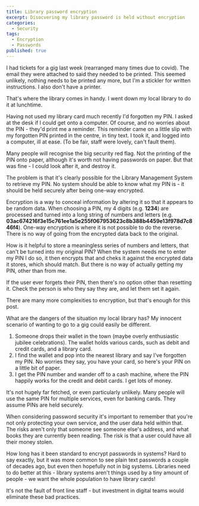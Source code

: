```yaml
---
title: Library password encryption
excerpt: Disocvering my library password is held without encryption
categories:
  - Security
tags:
  - Encryption
  - Passwords
published: true
---
```


I had tickets for a gig last week (rearranged many times due to covid). The email they were attached to said they needed to be printed. This seemed unlikely, nothing needs to be printed any more, but I'm a stickler for written instructions. I also don't have a printer.

That's where the library comes in handy. I went down my local library to do it at lunchtime.

Having not used my library card much recently I'd forgotten my PIN. I asked at the desk if I could get onto a computer. Of course, and no worries about the PIN - they'd print me a reminder. This reminder came on a little slip with my forgotten PIN printed in the centre, in tiny text. I took it, and logged into a computer, ill at ease. (To be fair, staff were lovely, can't fault them).

Many people will recognise the big security red flag. Not the printing of the PIN onto paper, although it's worth not having passwords on paper. But that was fine - I could look after it, and destroy it.

The problem is that it's clearly possible for the Library Management System to retrieve my PIN.  No system should be able to know what my PIN is - it should be held securely after being one-way encrypted.

Encryption is a way to conceal information by altering it so that it appears to be random data. When choosing a PIN, my 4 digits (e.g. **1234**) are processed and turned into a long string of numbers and letters (e.g. **03ac674216f3e15c761ee1a5e255f067953623c8b388b4459e13f978d7c846f4**). One-way encryption is where it is not possible to do the reverse. There is no way of going from the encrypted data back to the original.

How is it helpful to store a meaningless series of numbers and letters, that can't be turned into my original PIN? When the system needs me to enter my PIN I do so, it then encrypts that and cheks it against the encrypted data it stores, which should match. But there is no way of actually getting my PIN, other than from me.

If the user ever forgets their PIN, then there's no option other than resetting it. Check the person is who they say they are, and let them set it again.

There are many more complexities to encryption, but that's enough for this post.

What are the dangers of the situation my local library has? My innocent scenario of wanting to go to a gig could easily be different.

1. Someone drops their wallet in the town (maybe overly enthusiastic jubilee celebrations). The wallet holds various cards, such as debit and credit cards, and a library card.
2. I find the wallet and pop into the nearest library and say I've forgotten my PIN. No worries they say, you have your card, so here's your PIN on a little bit of paper.
3. I get the PIN number and wander off to a cash machine, where the PIN happily works for the credit and debit cards. I get lots of money.

It's not hugely far fetched, or even particularly unlikely. Many people will use the same PIN for multiple services, even for banking cards. They assume PINs are held securely.

When considering password security it's important to remember that you're not only protecting your own service, and the user data held within that. The risks aren't only that someone see someone else's address, and what books they are currently been reading. The risk is that a user could have all their money stolen.

How long has it been standard to encrypt passwords in systems? Hard to say exactly, but it was more common to see plain text passwords a couple of decades ago, but even then hopefully not in big systems. Libraries need to do better at this - library systems aren't things used by a tiny amount of people - we want the whole population to have library cards!

It's not the fault of front line staff - but investment in digital teams would eliminate these bad practices.
